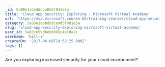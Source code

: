 ```yaml
---
_id: 5a88e1abbd6dca0d5f0d1e5a
title: 'Cloud App Security: Exploring - Microsoft Virtual Academy'
url: 'https://mva.microsoft.com/en-US/training-courses/cloud-app-security-exploring-17038?l=RFlJkDMdD_6906218965'
category: 5a88e1abbd6dca0d5f0d1e5a
slug: 'cloud-app-security-exploring-microsoft-virtual-academy'
user_id: 5a83ce59d6eb0005c4ecda2c
username: 'bill-s'
createdOn: '2017-06-09T19:52:25.000Z'
tags: []
---
```


Are you exploring increased security for your cloud environment?
